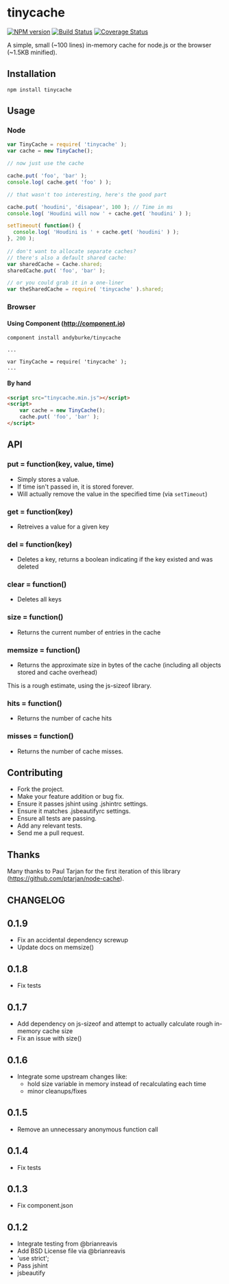 # tinycache
[![NPM version](https://badge.fury.io/js/tinycache.png)](http://badge.fury.io/js/tinycache)
[![Build Status](https://travis-ci.org/andyburke/tinycache.png?branch=master)](https://travis-ci.org/andyburke/tinycache)
[![Coverage Status](https://coveralls.io/repos/andyburke/tinycache/badge.png)](https://coveralls.io/r/andyburke/tinycache)

A simple, small (~100 lines) in-memory cache for node.js or the browser (~1.5KB minified).

## Installation

    npm install tinycache

## Usage

### Node
```javascript
var TinyCache = require( 'tinycache' );
var cache = new TinyCache();

// now just use the cache

cache.put( 'foo', 'bar' );
console.log( cache.get( 'foo' ) );

// that wasn't too interesting, here's the good part

cache.put( 'houdini', 'disapear', 100 ); // Time in ms
console.log( 'Houdini will now ' + cache.get( 'houdini' ) );

setTimeout( function() {
  console.log( 'Houdini is ' + cache.get( 'houdini' ) );
}, 200 );
    
// don't want to allocate separate caches?
// there's also a default shared cache:
var sharedCache = Cache.shared;
sharedCache.put( 'foo', 'bar' );

// or you could grab it in a one-liner
var theSharedCache = require( 'tinycache' ).shared;
```
### Browser

#### Using Component (http://component.io)

    component install andyburke/tinycache
    
    ...
    
    var TinyCache = require( 'tinycache' );
    ...
    
#### By hand
```html
<script src="tinycache.min.js"></script>
<script>
    var cache = new TinyCache();
    cache.put( 'foo', 'bar' );
</script>
```

## API

### put = function(key, value, time)

* Simply stores a value. 
* If time isn't passed in, it is stored forever.
* Will actually remove the value in the specified time (via `setTimeout`)

### get = function(key)

* Retreives a value for a given key

### del = function(key)

* Deletes a key, returns a boolean indicating if the key existed and was deleted

### clear = function()

* Deletes all keys

### size = function()

* Returns the current number of entries in the cache

### memsize = function()

* Returns the approximate size in bytes of the cache (including all objects stored and cache overhead)

This is a rough estimate, using the js-sizeof library.

### hits = function()

* Returns the number of cache hits

### misses = function()

* Returns the number of cache misses.

## Contributing
 
* Fork the project.
* Make your feature addition or bug fix.
* Ensure it passes jshint using .jshintrc settings.
* Ensure it matches .jsbeautifyrc settings.
* Ensure all tests are passing.
* Add any relevant tests.
* Send me a pull request.

## Thanks

Many thanks to Paul Tarjan for the first iteration of this library (https://github.com/ptarjan/node-cache).

## CHANGELOG
0.1.9
-----
* Fix an accidental dependency screwup
* Update docs on memsize()

0.1.8
-----
* Fix tests

0.1.7
-----
* Add dependency on js-sizeof and attempt to actually calculate rough in-memory cache size
* Fix an issue with size()

0.1.6
-----
* Integrate some upstream changes like:
  - hold size variable in memory instead of recalculating each time
  - minor cleanups/fixes
  
0.1.5
-----
* Remove an unnecessary anonymous function call

0.1.4
-----
* Fix tests

0.1.3
-----
* Fix component.json

0.1.2
-----
* Integrate testing from @brianreavis
* Add BSD License file via @brianreavis
* 'use strict';
* Pass jshint
* jsbeautify

